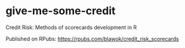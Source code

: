 # give-me-some-credit

Credit Risk: Methods of scorecards development in R

Published on RPubs: https://rpubs.com/blawok/credit_risk_scorecards
